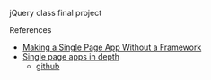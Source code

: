 jQuery class final project

References
- [Making a Single Page App Without a Framework](http://tutorialzine.com/2015/02/single-page-app-without-a-framework/)
- [Single page apps in depth](http://singlepageappbook.com/single-page.html)
  - [github](https://github.com/mixu/singlepageappbook) 

